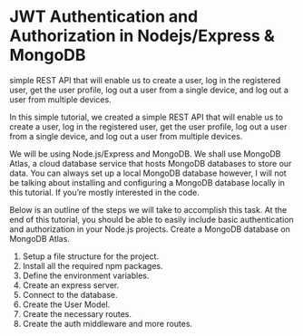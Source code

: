 # JWT Authentication and Authorization in Nodejs/Express & MongoDB
simple REST API that will enable us to create a user, log in the registered user, 
get the user profile, log out a user from a single device,
and log out a user from multiple devices.

In this simple tutorial, we created a simple REST API that will enable us to create a user, log in the registered user,
get the user profile, log out a user from a single device, and log out a user from multiple devices. 

We will be using Node.js/Express and MongoDB. We shall use MongoDB Atlas, a cloud database service that hosts MongoDB databases to store our data. You can always set up a local MongoDB database however, I will not be talking about installing and configuring a MongoDB database locally in this tutorial.
If you’re mostly interested in the code.

Below is an outline of the steps we will take to accomplish this task. At the end of this tutorial, you should be able to easily include basic authentication and authorization in your Node.js projects.
Create a MongoDB database on MongoDB Atlas.

1. Setup a file structure for the project.
2. Install all the required npm packages.
3. Define the environment variables.
4. Create an express server.
5. Connect to the database.
6. Create the User Model.
7. Create the necessary routes.
8. Create the auth middleware and more routes.
